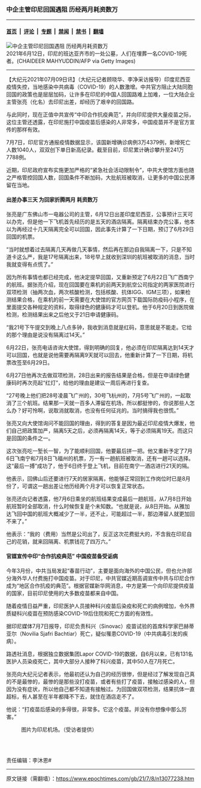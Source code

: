 ### 中企主管印尼回国遇阻 历经两月耗资数万

---

#### [首页](../../../..?n13077238) &nbsp;|&nbsp; [评论](../../../../../epoch-comment?n13077238) &nbsp;|&nbsp; [专题](../../../../../epoch-special?n13077238) &nbsp;|&nbsp; [禁闻](../../../../../epoch-news?n13077238) &nbsp;|&nbsp; [禁书](../../../../../books?n13077238) &nbsp;|&nbsp; [翻墙](https://github.com/gfw-breaker/nogfw/blob/master/README.md?n13077238)


<div><img alt="中企主管印尼回国遇阻 历经两月耗资数万" class="attachment-djy_600_400 size-djy_600_400 wp-post-image" src="https://i.epochtimes.com/assets/uploads/2021/06/id13021720-GettyImages-1233403117-600x400.jpg"/>
<div class="caption">
 2021年6月12日，印尼的班达亚齐市的一处公墓，人们在埋葬一名COVID-19死者。(CHAIDEER MAHYUDDIN/AFP via Getty Images)
</div></div><hr/><div class="post_content" id="artbody" itemprop="articleBody">
 <!-- article content begin -->
 <p>
  【大纪元2021年07月09日讯】（大纪元记者顾晓华、李净采访报导）印度尼西亚疫情失控，当地感染中共病毒（COVID-19）的人数激增。中共官方阻止大陆同胞回国的政策也是层层加码，让许多在印尼的中国人回国路难上加难，一位大陆企业主管张亮（化名）去印尼出差，却经历了艰辛的回国路。
 </p>
 <p>
  与此同时，现在正值中共宣传“中印合作抗疫典范”，并向印尼提供大量疫苗之际，这位主管还透露，在印尼施打中国疫苗后感染的人非常多，中国疫苗并不是官方宣传的那样有效。
 </p>
 <p>
  7月7日，印尼官方通报疫情数据显示，该国新增确诊病例3万4379例，新增死亡人数1040人，双双创下单日新高纪录。截至目前，印尼累计确诊攀升至241万7788例。
 </p>
 <p>
  近期，印尼政府宣布实施更加严格的“紧急社会活动限制令”，中共大使馆方面也随之严格管控回国人数，回国条件不断加码，大批航班被取消，让更多的中国公民滞留在当地。
 </p>
 <h4>
  出差办事三天 为回家折腾两月 耗资数万
 </h4>
 <p>
  张亮是广东佛山市一电器公司的主管，6月12日出差印度尼西亚，公事预计三天可以办完，但是他一下飞机首先经历的是五天的酒店隔离。隔离结束办完公事，他本以为再经过十几天隔离完全可以回国，因此事先计算了一下日期，预订了6月29日回国的机票。
 </p>
 <p>
  “当时就想着过去隔离几天再做几天事情，然后再在那边自我隔离一下，只是不知道卡这么严，我是17号隔离出来，18号早上就收到深圳的航班被取消的消息，当时我就变得有点慌了。”
 </p>
 <p>
  因为所有事情也都已经完成，他决定提早回国，又重新预定了6月22日飞广西南宁的航班。据张亮介绍，现在回国要在乘机的前两天到航空公司指定的两家医院进行双项检测（抽两次血，两次核酸检测，包括核酸、抗体IGG、IGM三项），如果检测结果合格，在乘机的前一天需要在大使馆的官方网页下载国际防疫码小程序，在里面提交各种规定的资料，取得绿色的健康码才可以登机。他于6月20日到医院做检测，检测结果出来之后他又于21日申请健康码。
 </p>
 <p>
  “我21号下午提交到晚上八点多钟，我收到消息就是红码，意思就是不能走。它给的那个理由是说没有隔离过14天。”
 </p>
 <p>
  6月22日，张亮电话咨询大使馆，得到明确的回复，他必须在印尼隔离达到14天才可以回国，也就是说他需要再隔离9天就可以回去，他重新计算了一下日期，将机票改签至6月29日。
 </p>
 <p>
  6月27日他再次去做双项检测，28日出来的报告结果是合格，但是在申请绿色健康码时再次亮起“红灯”，给他的理由是建议一周后再进行复查。
 </p>
 <p>
  “27号晚上他们把28号凌晨飞广州的，30号飞杭州的，7月5号飞广州的，一起取消了三个航班。结果那一天就一百多人滞留在机场，所以都挺惨的，你说那些人怎么办？好可怜啊，说取消就取消，也没有任何征兆的。当时搞得我也很慌。”
 </p>
 <p>
  张亮又向大使馆询问不能回国的理由，得到的答复是因为最近印尼疫情大爆发，他们自己把政策加严，隔离5天之后，必须再隔离14天，等于必须隔离19天。而这只是回国的条件之一。
 </p>
 <p>
  这次张亮吃一堑长一智，为了能顺利回国，他要最后拼一把。他又重新予定了7月6日飞南宁和7月8日飞福州的机票，万一有一趟航班被取消，还有一趟可以选择。这“最后一搏”成功了，他于6日终于登上飞机，目前在南宁一酒店进行21天的隔。
 </p>
 <p>
  他表示，回佛山后还要进行7天的居家隔离，他能够正常回到工作岗位时已是8月份了，可谓这一趟出差让他历经两个月才可以恢复正常状态。
 </p>
 <p>
  张亮还向记者透露，他7月6日乘坐的航班结果变成最后一趟航班，从7月8日开始航班暂时全部取消，什么时候恢复是个未知数。“也就是说，从8日开始。从雅加达飞回中国的航班大概减少了一半，还不止，可能超过一半，那边滞留人就更加回不来了。”
 </p>
 <p>
  他表示：“我的（费用）当然是公司出了，反正这次花费挺大的，不含我在印尼自己的花销，就来回隔离、机票钱花了四万六。”
 </p>
 <h4>
  官媒宣传中印“合作抗疫典范” 中国疫苗备受诟病
 </h4>
 <p>
  今年3月份，中共当局发起“春苗行动”，主要是面向海外的中国公民，但也允许部分海外华人付费施打中国疫苗。对于印尼，中共官媒近期高调宣传中共与印尼合作成为“地区合作抗疫的典范”。根据官媒新华网消息，中方是第一个向印尼提供疫苗的国家，目前印尼使用的大多数疫苗都来自中国。
 </p>
 <p>
  随着疫情日益严重，印尼医护人员接种科兴疫苗后染疫和死亡的病例增加，令外界质疑科兴疫苗在预防感染COVID-19后住院和死亡方面的有效性。
 </p>
 <p>
  据印尼媒体7月7日报导，印尼负责科兴（Sinovac）疫苗试验的首席科学家巴赫蒂亚尔（Novilia Sjafri Bachtiar）死亡，疑似罹患COVID-19（中共病毒引发的疾病）。
 </p>
 <p>
  路透社消息，根据独立数据集团Lapor COVID-19的数据，自6月以来，已有131名医护人员染疫死亡，其中大部分人接种了科兴疫苗，其中50人在7月死亡。
 </p>
 <p>
  张亮向大纪元记者表示，他最初还认为自己的经历很惨，但是经过了解发现自己真的不是最惨的，最惨的是那些没打疫苗，或者有些打了疫苗，接触过感染的人，但因为没有症状，所以他自己都不知道有接触过。为回国做双项检测，结果抗体一直超标，有人甚至在半年都降不下去，就住在酒店走不了。
 </p>
 <p>
  他说：“打疫苗后感染的多得很，非常多。它这个疫苗。并没有你想像中那么厉害。”
 </p>
 <figure aria-describedby="caption-attachment-13077309" class="wp-caption aligncenter" id="attachment_13077309" style="width: 450px">
  <ok href="https://i.epochtimes.com/assets/uploads/2021/07/id13077309-ttl7daytVa_542eec9e1d0cf834-1-e1625787233983.jpg" target="_blank">
   <img alt="" class="size-full wp-image-13077309" src="https://i.epochtimes.com/assets/uploads/2021/07/id13077309-ttl7daytVa_542eec9e1d0cf834-1-e1625787233983.jpg"/>
  </ok>
  <br/><figcaption class="wp-caption-text" id="caption-attachment-13077309">
   图片为印尼机场。（受访者提供）
  </figcaption><br/>
 </figure><br/>
 <p>
  责任编辑：李沐恩#
 </p>
 <!-- article content end -->
 <div id="below_article_ad">
 </div>
</div>


---

原文链接（需翻墙）：https://www.epochtimes.com/gb/21/7/8/n13077238.htm